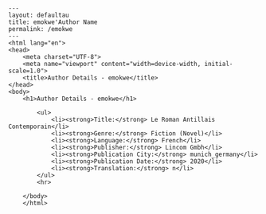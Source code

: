 
    ---
    layout: defaultau
    title: emokwe'Author Name 
    permalink: /emokwe
    ---
    <html lang="en">
    <head>
        <meta charset="UTF-8">
        <meta name="viewport" content="width=device-width, initial-scale=1.0">
        <title>Author Details - emokwe</title>
    </head>
    <body>
        <h1>Author Details - emokwe</h1>
        
            <ul>
                <li><strong>Title:</strong> Le Roman Antillais Contemporain</li>
                <li><strong>Genre:</strong> Fiction (Novel)</li>
                <li><strong>Language:</strong> French</li>
                <li><strong>Publisher:</strong> Lincom Gmbh</li>
                <li><strong>Publication City:</strong> munich_germany</li>
                <li><strong>Publication Date:</strong> 2020</li>
                <li><strong>Translation:</strong> n</li>
            </ul>
            <hr>
            
        </body>
        </html>
        